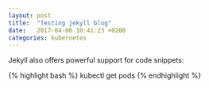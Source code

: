 ```yaml
---
layout: post
title:  "Testing jekyll blog"
date:   2017-04-06 10:41:23 +0200
categories: kubernetes
---
```


Jekyll also offers powerful support for code snippets:

{% highlight bash %}
  kubectl get pods
{% endhighlight %}

